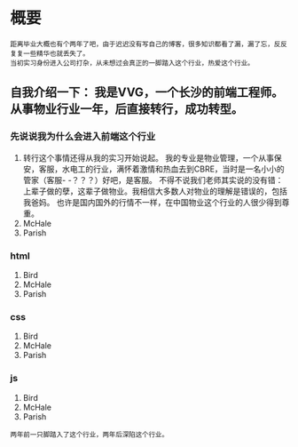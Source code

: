 # 概要
    距离毕业大概也有个两年了吧，由于迟迟没有写自己的博客，很多知识都看了漏，漏了忘，反反复复一些精华也就丢失了。
    当初实习身份进入公司打杂，从未想过会真正的一脚踏入这个行业，热爱这个行业。

自我介绍一下：
我是VVG，一个长沙的前端工程师。从事物业行业一年，后直接转行，成功转型。
------
### 先说说我为什么会进入前端这个行业
> 
<ol>
<li>
转行这个事情还得从我的实习开始说起。
我的专业是物业管理，一个从事保安，客服，水电工的行业，满怀着激情和热血去到CBRE，当时是一名小小的管家（客服- -？？？）好吧，是客服。
不得不说我们老师其实说的没有错：上辈子做的孽，这辈子做物业。我相信大多数人对物业的理解是错误的，包括我爸妈。
也许是国内国外的行情不一样，在中国物业这个行业的人很少得到尊重。

</li>
<li>McHale</li>
<li>Parish</li>
</ol>
    
    
   
    
### html

> 
<ol>
<li>Bird</li>
<li>McHale</li>
<li>Parish</li>
</ol>

### css

> 
<ol>
<li>Bird</li>
<li>McHale</li>
<li>Parish</li>
</ol>

### js

> 
<ol>
<li>Bird</li>
<li>McHale</li>
<li>Parish</li>
</ol>


    两年前一只脚踏入了这个行业，两年后深陷这个行业。
